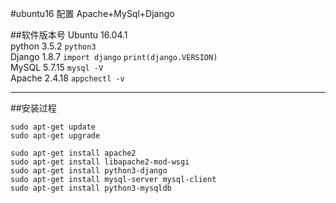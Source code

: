 #ubuntu16 配置 Apache+MySql+Django

##软件版本号
Ubuntu 16.04.1  
python 3.5.2 `python3`  
Django 1.8.7 `import django` `print(django.VERSION)`  
MySQL 5.7.15 `mysql -V`  
Apache 2.4.18 `appchectl -v`

----
##安装过程
```
sudo apt-get update
sudo apt-get upgrade

sudo apt-get install apache2
sudo apt-get install libapache2-mod-wsgi
sudo apt-get install python3-django
sudo apt-get install mysql-server mysql-client
sudo apt-get install python3-mysqldb
```


